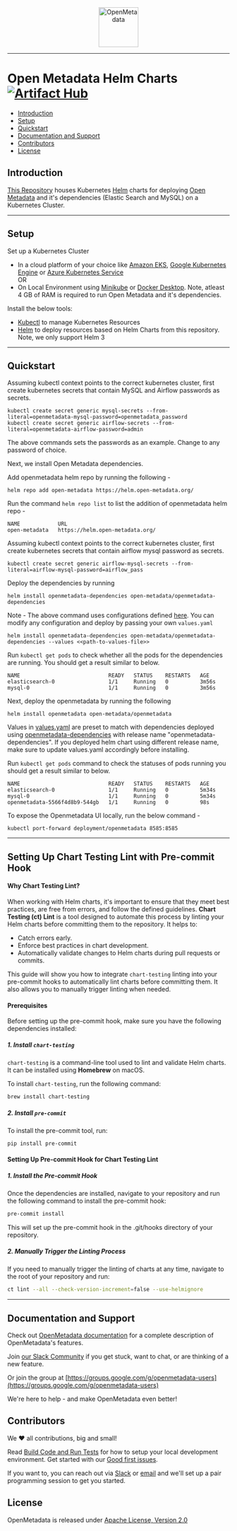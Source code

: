 <div align="center">
  <img src="https://i.imgur.com/5VumwFS.png" align="center" alt="OpenMetadata" height="90"/>
  <hr />
</div>

# Open Metadata Helm Charts [![Artifact Hub](https://img.shields.io/endpoint?url=https://artifacthub.io/badge/repository/open-metadata)](https://artifacthub.io/packages/search?repo=open-metadata)

- [Introduction](#introduction)
- [Setup](#setup)
- [Quickstart](#quickstart)
- [Documentation and Support](#documentation-and-support)
- [Contributors](#contributors)
- [License](#license)

## Introduction


[This Repository](https://github.com/open-metadata/openmetadata-helm-charts) houses Kubernetes [Helm](https://helm.sh) charts for deploying [Open Metadata](https://github.com/open-metadata/OpenMetadata) and it's dependencies (Elastic Search and MySQL) on a Kubernetes Cluster.

---

## Setup


Set up a Kubernetes Cluster
- In a cloud platform of your choice like [Amazon EKS](https://aws.amazon.com/eks/), [Google Kubernetes Engine](https://cloud.google.com/kubernetes-engine) or [Azure Kubernetes Service](https://azure.microsoft.com/en-in/services/kubernetes-service/#overview)
<br />OR<br />
- On Local Environment using [Minikube](https://minikube.sigs.k8s.io/docs) or [Docker Desktop](https://www.docker.com/products/docker-desktop). Note, atleast 4 GB of RAM is required to run Open Metadata and it's dependencies.

Install the below tools:
- [Kubectl](https://kubernetes.io/docs/tasks/tools/) to manage Kubernetes Resources
- [Helm](https://helm.sh) to deploy resources based on Helm Charts from this repository. Note, we only support Helm 3

---

## Quickstart

Assuming kubectl context points to the correct kubernetes cluster, first create kubernetes secrets that contain MySQL and Airflow passwords as secrets.

```
kubectl create secret generic mysql-secrets --from-literal=openmetadata-mysql-password=openmetadata_password
kubectl create secret generic airflow-secrets --from-literal=openmetadata-airflow-password=admin
```

The above commands sets the passwords as an example. Change to any password of choice.

Next, we install Open Metadata dependencies.

Add openmetadata helm repo by running the following - 

```
helm repo add open-metadata https://helm.open-metadata.org/
```
Run the command `helm repo list` to list the addition of openmetadata helm repo -

```
NAME        	URL                            
open-metadata	https://helm.open-metadata.org/
```

Assuming kubectl context points to the correct kubernetes cluster, first create kubernetes secrets that contain airflow mysql password as secrets.

```
kubectl create secret generic airflow-mysql-secrets --from-literal=airflow-mysql-password=airflow_pass
```

Deploy the dependencies by running

```
helm install openmetadata-dependencies open-metadata/openmetadata-dependencies
```

Note - The above command uses configurations defined [here](charts/deps/values.yaml). You can modify any configuration and deploy by passing your own `values.yaml`

```
helm install openmetadata-dependencies open-metadata/openmetadata-dependencies --values <<path-to-values-file>>
```

Run `kubectl get pods` to check whether all the pods for the dependencies are running. You should get a result similar to below.

```
NAME                            READY   STATUS    RESTARTS   AGE
elasticsearch-0                 1/1     Running   0          3m56s
mysql-0                         1/1     Running   0          3m56s
```

Next, deploy the openmetadata by running the following

```
helm install openmetadata open-metadata/openmetadata
```

Values in [values.yaml](charts/openmetadata/values.yaml) are preset to match with dependencies deployed using [openmetadata-dependencies](charts/deps) with release name "openmetadata-dependencies". If you deployed helm chart using different release name, make sure to update values.yaml accordingly before installing.

Run `kubectl get pods` command to check the statuses of pods running you should get a result similar to below.

```
NAME                            READY   STATUS    RESTARTS   AGE
elasticsearch-0                 1/1     Running   0          5m34s
mysql-0                         1/1     Running   0          5m34s
openmetadata-5566f4d8b9-544gb   1/1     Running   0          98s
```

To expose the Openmetadata UI locally, run the below command -

```
kubectl port-forward deployment/openmetadata 8585:8585
```

---

## Setting Up Chart Testing Lint with Pre-commit Hook
#### Why Chart Testing Lint?
When working with Helm charts, it's important to ensure that they meet best practices, are free from errors, and follow the defined guidelines. **Chart Testing (ct) Lint** is a tool designed to automate this process by linting your Helm charts before committing them to the repository. It helps to:
- Catch errors early.
- Enforce best practices in chart development.
- Automatically validate changes to Helm charts during pull requests or commits.


This guide will show you how to integrate `chart-testing` linting into your pre-commit hooks to automatically lint charts before committing them. It also allows you to manually trigger linting when needed.

#### Prerequisites
Before setting up the pre-commit hook, make sure you have the following dependencies installed:

##### 1. Install `chart-testing`
`chart-testing` is a command-line tool used to lint and validate Helm charts. It can be installed using **Homebrew** on macOS.

To install `chart-testing`, run the following command:

```bash
brew install chart-testing
```
##### 2. Install `pre-commit`
To install the pre-commit tool, run:
```bash
pip install pre-commit
```
#### Setting Up Pre-commit Hook for Chart Testing Lint
##### 1. Install the Pre-commit Hook
Once the dependencies are installed, navigate to your repository and run the following command to install the pre-commit hook:
```bash
pre-commit install
```
This will set up the pre-commit hook in the .git/hooks directory of your repository.
##### 2. Manually Trigger the Linting Process
If you need to manually trigger the linting of charts at any time, navigate to the root of your repository and run:
```bash
ct lint --all --check-version-increment=false --use-helmignore
```
---
## Documentation and Support

Check out [OpenMetadata documentation](https://docs.open-metadata.org/) for a complete description of OpenMetadata's features.

Join [our Slack Community](https://slack.open-metadata.org/) if you get stuck, want to chat, or are thinking of a new feature.

Or join the group at [https://groups.google.com/g/openmetadata-users](https://groups.google.com/g/openmetadata-users)

We're here to help - and make OpenMetadata even better!

## Contributors

We ❤️ all contributions, big and small!

Read [Build Code and Run Tests](https://docs.open-metadata.org/developer/build-code-and-run-tests) for how to setup your local development environment. Get started with our [Good first issues](https://github.com/open-metadata/OpenMetadata/issues?q=is%3Aissue+is%3Aopen+label%3A%22good+first+issue%22).

If you want to, you can reach out via [Slack](https://openmetadata.slack.com/join/shared_invite/zt-wksh1bww-iQGk45NTw6Tp4Q9UZd6QOw#/shared-invite/email) or [email](mailto:dev@open-metadata.org) and we'll set up a pair programming session to get you started.

## License

OpenMetadata is released under [Apache License, Version 2.0](http://www.apache.org/licenses/LICENSE-2.0)
